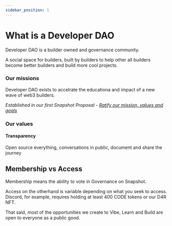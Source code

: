 ```yaml
---
sidebar_position: 1
---
```


# What is a Developer DAO

Developer DAO is a builder owned and governance community.

A social space for builders, built by builders to help other all builders become better builders and build more cool projects.

### Our missions

Developer DAO exists to accelrate the educationa and impact of a new wave of web3 builders.

_Established in our first Snapshot Proposal - [Ratify our mission, values and goals](https://snapshot.org/#/devdao.eth/proposal/QmdZQD8h28PiWwwsdJo5mD2DBdC7BvYzrktmbsMoP4AcP6)_

### Our values

#### Transparency

Open source everything, conversations in public, document and share the journey

## Membership vs Access

Membership means the ability to vote in Governance on Snapshot.

Access on the otherhand is variable depending on what you seek to access. Discord, for example, requires holding at least 400 CODE tokens or our D4R NFT.

That said, most of the opportunities we create to Vibe, Learn and Build are open to everyone as a public good.
